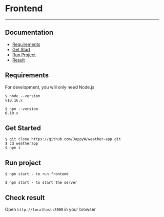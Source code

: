 # Frontend

---

## Documentation

* [Requirements](#requirements)
* [Get Start](#get-started)
* [Run Project](#run-project)
* [Result](#check-result)


## Requirements

For development, you will only need Node.js

    $ node --version
    v10.16.x

    $ npm --version
    6.10.x

## Get Started

    $ git clone https://github.com/JappyW/weather-app.git
    $ cd weatherapp
    $ npm i

## Run project

    $ npm start - to run frontend

    $ npm start - to start the server

## **Check result**

Open `http://localhost:3000` in your browser
